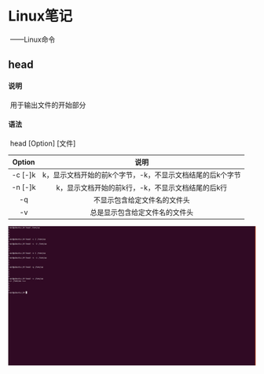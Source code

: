 # Linux笔记

​				——Linux命令

## head

#### 说明

​		用于输出文件的开始部分

#### 语法

​		head [Option] [文件]

| Option  |                           说明                            |
| :-----: | :-------------------------------------------------------: |
| -c [-]k | k，显示文档开始的前k个字节，-k，不显示文档结尾的后k个字节 |
| -n [-]k |     k，显示文档开始的前k行，-k，不显示文档结尾的后k行     |
|   -q    |               不显示包含给定文件名的文件头                |
|   -v    |              总是显示包含给定文件名的文件头               |

![chgrp](image/head.png)

